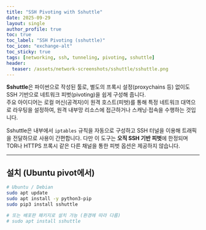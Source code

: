 ```yaml
---
title: "SSH Pivoting with Sshuttle"
date: 2025-09-29
layout: single
author_profile: true
toc: true
toc_label: "SSH Pivoting (sshuttle)"
toc_icon: "exchange-alt"
toc_sticky: true
tags: [networking, ssh, tunneling, pivoting, sshuttle]
header:
  teaser: /assets/network-screenshots/sshuttle/sshuttle.png
---
```


**Sshuttle**은 파이썬으로 작성된 툴로, 별도의 프록시 설정(proxychains 등) 없이도 SSH 기반으로 네트워크 피벗(pivoting)을 쉽게 구성해 줍니다.  
주요 아이디어는 로컬 머신(공격자)이 원격 호스트(피벗)를 통해 특정 네트워크 대역으로 라우팅을 설정하여, 원격 내부망 리소스에 접근하거나 스캐닝·접속을 수행하는 것입니다.

Sshuttle은 내부에서 `iptables` 규칙을 자동으로 구성하고 SSH 터널을 이용해 트래픽을 전달하므로 사용이 간편합니다. 다만 이 도구는 **오직 SSH 기반 피벗**에 한정되며 TOR나 HTTPS 프록시 같은 다른 채널을 통한 피벗 옵션은 제공하지 않습니다.

---

## 설치 (Ubuntu pivot에서)
```bash
# Ubuntu / Debian
sudo apt update
sudo apt install -y python3-pip
sudo pip3 install sshuttle

# 또는 배포판 패키지로 설치 가능 (환경에 따라 다름)
# sudo apt install sshuttle
```